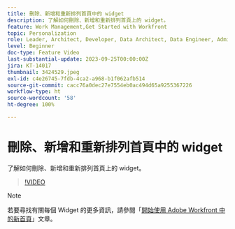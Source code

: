 ```yaml
---
title: 刪除、新增和重新排列首頁中的 widget
description: 了解如何刪除、新增和重新排列首頁上的 widget。
feature: Work Management,Get Started with Workfront
topic: Personalization
role: Leader, Architect, Developer, Data Architect, Data Engineer, Admin, User
level: Beginner
doc-type: Feature Video
last-substantial-update: 2023-09-25T00:00:00Z
jira: KT-14017
thumbnail: 3424529.jpeg
exl-id: c4e26745-7fdb-4ca2-a968-b1f062afb514
source-git-commit: cacc76a0dec27e7554eb0ac494d65a9255367226
workflow-type: ht
source-wordcount: '58'
ht-degree: 100%

---
```


# 刪除、新增和重新排列首頁中的 widget

了解如何刪除、新增和重新排列首頁上的 widget。

>[!VIDEO](https://video.tv.adobe.com/v/3424529/?quality=12&learn=on)


>[!NOTE]
>
> 若要尋找有關每個 Widget 的更多資訊，請參閱「[開始使用 Adob&#x200B;&#x200B;e Workfront 中的新首頁](https://experienceleague.adobe.com/docs/workfront/using/basics/home/new-home/get-started-with-new-home.html?lang=zh-Hant)」文章。

